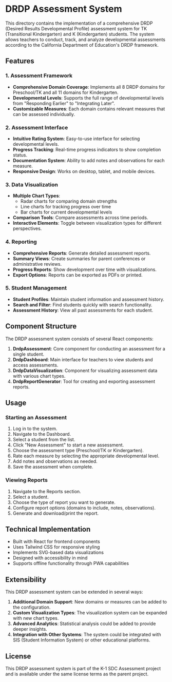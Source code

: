 # DRDP Assessment System

This directory contains the implementation of a comprehensive DRDP (Desired Results Developmental Profile) assessment system for TK (Transitional Kindergarten) and K (Kindergarten) students. The system allows teachers to conduct, track, and analyze developmental assessments according to the California Department of Education's DRDP framework.

## Features

### 1. Assessment Framework

- **Comprehensive Domain Coverage**: Implements all 8 DRDP domains for Preschool/TK and all 11 domains for Kindergarten.
- **Developmental Levels**: Supports the full range of developmental levels from "Responding Earlier" to "Integrating Later".
- **Customizable Measures**: Each domain contains relevant measures that can be assessed individually.

### 2. Assessment Interface

- **Intuitive Rating System**: Easy-to-use interface for selecting developmental levels.
- **Progress Tracking**: Real-time progress indicators to show completion status.
- **Documentation System**: Ability to add notes and observations for each measure.
- **Responsive Design**: Works on desktop, tablet, and mobile devices.

### 3. Data Visualization

- **Multiple Chart Types**:
  - Radar charts for comparing domain strengths
  - Line charts for tracking progress over time
  - Bar charts for current developmental levels
- **Comparison Tools**: Compare assessments across time periods.
- **Interactive Elements**: Toggle between visualization types for different perspectives.

### 4. Reporting

- **Comprehensive Reports**: Generate detailed assessment reports.
- **Summary Views**: Create summaries for parent conferences or administrative reviews.
- **Progress Reports**: Show development over time with visualizations.
- **Export Options**: Reports can be exported as PDFs or printed.

### 5. Student Management

- **Student Profiles**: Maintain student information and assessment history.
- **Search and Filter**: Find students quickly with search functionality.
- **Assessment History**: View all past assessments for each student.

## Component Structure

The DRDP assessment system consists of several React components:

1. **DrdpAssessment**: Core component for conducting an assessment for a single student.
2. **DrdpDashboard**: Main interface for teachers to view students and access assessments.
3. **DrdpDataVisualization**: Component for visualizing assessment data with various chart types.
4. **DrdpReportGenerator**: Tool for creating and exporting assessment reports.

## Usage

### Starting an Assessment

1. Log in to the system.
2. Navigate to the Dashboard.
3. Select a student from the list.
4. Click "New Assessment" to start a new assessment.
5. Choose the assessment type (Preschool/TK or Kindergarten).
6. Rate each measure by selecting the appropriate developmental level.
7. Add notes and observations as needed.
8. Save the assessment when complete.

### Viewing Reports

1. Navigate to the Reports section.
2. Select a student.
3. Choose the type of report you want to generate.
4. Configure report options (domains to include, notes, observations).
5. Generate and download/print the report.

## Technical Implementation

- Built with React for frontend components
- Uses Tailwind CSS for responsive styling
- Implements SVG-based data visualizations
- Designed with accessibility in mind
- Supports offline functionality through PWA capabilities

## Extensibility

This DRDP assessment system can be extended in several ways:

1. **Additional Domain Support**: New domains or measures can be added to the configuration.
2. **Custom Visualization Types**: The visualization system can be expanded with new chart types.
3. **Advanced Analytics**: Statistical analysis could be added to provide deeper insights.
4. **Integration with Other Systems**: The system could be integrated with SIS (Student Information System) or other educational platforms.

## License

This DRDP assessment system is part of the K-1 SDC Assessment project and is available under the same license terms as the parent project. 